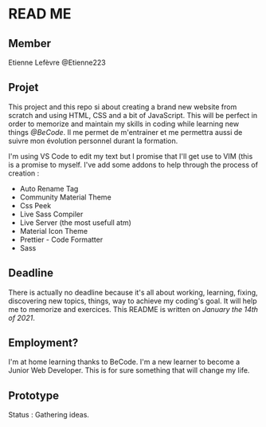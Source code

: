 # READ ME

## Member

Etienne Lefèvre @Etienne223

## Projet

This project and this repo si about creating a brand new website from scratch and using HTML, CSS and a bit of JavaScript. This will be perfect in order to memorize and maintain my skills in coding while learning new things _@BeCode_.
Il me permet de m'entrainer et me permettra aussi de suivre mon évolution personnel durant la formation.

I'm using VS Code to edit my text but I promise that I'll get use to VIM (this is a promise to myself. I've add some addons to help through the process of creation :

- Auto Rename Tag
- Community Material Theme
- Css Peek
- Live Sass Compiler
- Live Server (the most usefull atm)
- Material Icon Theme
- Prettier - Code Formatter
- Sass

## Deadline

There is actually no deadline because it's all about working, learning, fixing, discovering new topics, things, way to achieve my coding's goal. It will help me to memorize and exercices. This README is written on _January the 14th of 2021_.

## Employment?

I'm at home learning thanks to BeCode. I'm a new learner to become a Junior Web Developer. This is for sure something that will change my life.

## Prototype

Status : Gathering ideas.
